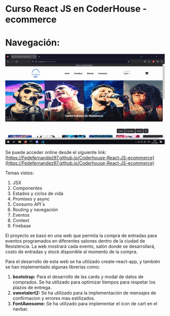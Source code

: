 # Curso React JS en CoderHouse - ecommerce

# Navegación:
![alt text](./public/assets/img/app-working.gif)

Se puede acceder online desde el siguiente link: [https://Fedefernandez97.github.io/Coderhouse-React-JS-ecommerce](https://Fedefernandez97.github.io/Coderhouse-React-JS-ecommerce)


Temas vistos:
1. JSX
2. Componentes
3. Estados y ciclos de vida
4. Promises y async
5. Consumo API`s
6. Routing y navegación
7. Eventos
8. Context
9. Firebase

El proyecto se basó en una web que permita la compra de entradas para eventos programados en diferentes salones dentro de la ciudad de Resistencia. La web mostrará cada evento, salón donde se desarrollará, costo de entradas y stock disponible al momento de la compra. 

Para el desarrollo de esta web se ha utilizado create-react-app, y también se han implementado algunas librerías como:
1. **bootstrap:** Para el desarrollo de las cards y modal de datos de comprados. Se ha utilizado para optimizar tiempos para respetar los plazos de entrega.
2. **sweetalert2:** Se ha utilizado para la implementación de mensajes de confirmacion y errores mas estilizados. 
3. **FontAwesome:** Se ha utilizado para implementar el icon de cart en el navbar.